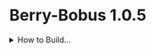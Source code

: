 # Berry-Bobus 1.0.5

<details>
 <summary>How to Build...</summary>
 <details>
  <summary>Windows</summary>
  gradlew build
 </details>
 
 <details>
  <summary>Linux/Mac</summary>
  ./gradlew build
 </details>
</details>
